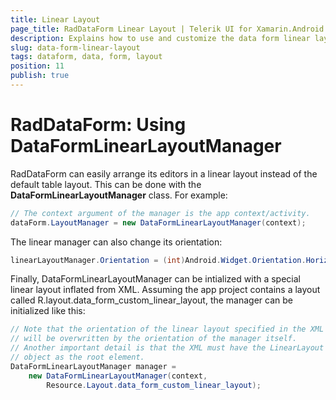 ```yaml
---
title: Linear Layout
page_title: RadDataForm Linear Layout | Telerik UI for Xamarin.Android Documentation
description: Explains how to use and customize the data form linear layout.
slug: data-form-linear-layout
tags: dataform, data, form, layout
position: 11
publish: true
---
```


# RadDataForm: Using DataFormLinearLayoutManager

RadDataForm can easily arrange its editors in a linear layout instead of the default table layout. This can be done with the **DataFormLinearLayoutManager** class. For example:

```C#
// The context argument of the manager is the app context/activity.
dataForm.LayoutManager = new DataFormLinearLayoutManager(context);
```

The linear manager can also change its orientation:

```C#
linearLayoutManager.Orientation = (int)Android.Widget.Orientation.Horizontal;
```

Finally, DataFormLinearLayoutManager can be intialized with a special linear layout inflated from XML. 
Assuming the app project contains a layout called R.layout.data_form_custom_linear_layout, the manager can be initialized like this:


```C#
// Note that the orientation of the linear layout specified in the XML 
// will be overwritten by the orientation of the manager itself.
// Another important detail is that the XML must have the LinearLayout 
// object as the root element.
DataFormLinearLayoutManager manager = 
	new DataFormLinearLayoutManager(context, 
		Resource.Layout.data_form_custom_linear_layout);
```
